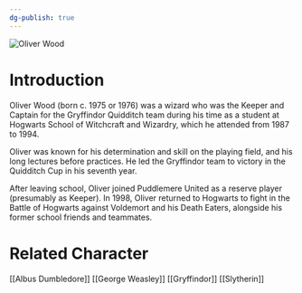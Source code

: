 ```yaml
---
dg-publish: true
---
```

![Oliver Wood](http://rxbg5ysja.bkt.gdipper.com/Oliver_Wood.png)
# Introduction
Oliver Wood (born c. 1975 or 1976) was a wizard who was the Keeper and Captain for the Gryffindor Quidditch team during his time as a student at Hogwarts School of Witchcraft and Wizardry, which he attended from 1987 to 1994. 

Oliver was known for his determination and skill on the playing field, and his long lectures before practices. He led the Gryffindor team to victory in the Quidditch Cup in his seventh year.

After leaving school, Oliver joined Puddlemere United as a reserve player (presumably as Keeper). In 1998, Oliver returned to Hogwarts to fight in the Battle of Hogwarts against Voldemort and his Death Eaters, alongside his former school friends and teammates.

# Related Character
[[Albus Dumbledore]]
[[George Weasley]]
[[Gryffindor]]
[[Slytherin]]
